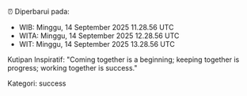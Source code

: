 ⏰ Diperbarui pada:
- WIB: Minggu, 14 September 2025 11.28.56 UTC
- WITA: Minggu, 14 September 2025 12.28.56 UTC
- WIT: Minggu, 14 September 2025 13.28.56 UTC

Kutipan Inspiratif:
"Coming together is a beginning; keeping together is progress; working together is success."


Kategori: success

